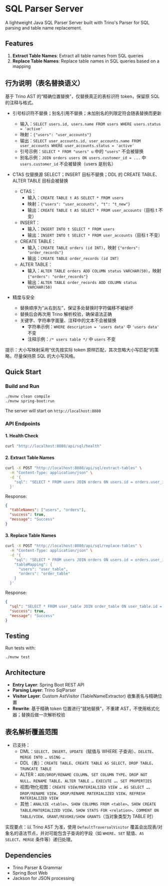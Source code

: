 # SQL Parser Server

A lightweight Java SQL Parser Server built with Trino's Parser for SQL parsing and table name replacement.

## Features

1. **Extract Table Names**: Extract all table names from SQL queries
2. **Replace Table Names**: Replace table names in SQL queries based on a mapping

## 行为说明（表名替换语义）

基于 Trino AST 的“精确位置替换”，仅替换真正的表标识符 token，保留原 SQL 的注释与格式。

- 引号标识符不替换；别名引用不替换；未加别名的列限定符会随表替换而更新
  - 输入：`SELECT users.id, users.name FROM users WHERE users.status = 'active'`
  - 映射：`{"users": "user_accounts"}`
  - 输出：`SELECT user_accounts.id, user_accounts.name FROM user_accounts WHERE user_accounts.status = 'active'`
  - 引号示例：`SELECT * FROM "users" u` 中的 `"users"` 不会被替换
  - 别名示例：`JOIN orders users ON users.customer_id = ...` 中 `users.customer_id` 不会被替换（users 是别名）

- CTAS 仅替换源 SELECT；INSERT 目标不替换；DDL 的 CREATE TABLE、ALTER TABLE 目标会被替换
  - CTAS：
    - 输入：`CREATE TABLE t AS SELECT * FROM users`
    - 映射：`{"users": "user_accounts", "t": "t_new"}`
    - 输出：`CREATE TABLE t AS SELECT * FROM user_accounts`（目标 t 不变）
  - INSERT：
    - 输入：`INSERT INTO t SELECT * FROM users`
    - 输出：`INSERT INTO t SELECT * FROM user_accounts`（目标 t 不变）
  - CREATE TABLE：
    - 输入：`CREATE TABLE orders (id INT)`，映射 `{"orders": "order_records"}`
    - 输出：`CREATE TABLE order_records (id INT)`
  - ALTER TABLE：
    - 输入：`ALTER TABLE orders ADD COLUMN status VARCHAR(50)`，映射 `{"orders": "order_records"}`
    - 输出：`ALTER TABLE order_records ADD COLUMN status VARCHAR(50)`

- 精度与安全
  - 替换顺序为“从右到左”，保证多处替换时字符偏移不被破坏
  - 替换后会再次用 Trino 解析校验，确保语法正确
  - 关键字、字符串字面量、注释中的文本不会被替换
    - 字符串示例：`WHERE description = 'users data'` 中 `'users data'` 不变
    - 注释示例：`/* users table */` 中 `users` 不变

提示：大小写映射采用“优先按实际 token 原样匹配，其次忽略大小写匹配”的策略，尽量保持原 SQL 的大小写风格。


## Quick Start

### Build and Run

```bash
./mvnw clean compile
./mvnw spring-boot:run
```

The server will start on `http://localhost:8080`

### API Endpoints

#### 1. Health Check
```bash
curl "http://localhost:8080/api/sql/health"
```

#### 2. Extract Table Names
```bash
curl -X POST "http://localhost:8080/api/sql/extract-tables" \
  -H "Content-Type: application/json" \
  -d '{
    "sql": "SELECT * FROM users JOIN orders ON users.id = orders.user_id"
  }'
```

Response:
```json
{
  "tableNames": ["users", "orders"],
  "success": true,
  "message": "Success"
}
```

#### 3. Replace Table Names
```bash
curl -X POST "http://localhost:8080/api/sql/replace-tables" \
  -H "Content-Type: application/json" \
  -d '{
    "sql": "SELECT * FROM users JOIN orders ON users.id = orders.user_id",
    "tableMapping": {
      "users": "user_table",
      "orders": "order_table"
    }
  }'
```

Response:
```json
{
  "sql": "SELECT * FROM user_table JOIN order_table ON user_table.id = order_table.user_id",
  "success": true,
  "message": "Success"
}
```

## Testing

Run tests with:
```bash
./mvnw test
```

## Architecture

- **Entry Layer**: Spring Boot REST API
- **Parsing Layer**: Trino SqlParser
- **Visitor Layer**: Custom AstVisitor (TableNameExtractor) 收集表名与精确位置
- **Rewrite**: 基于精确 token 位置进行“就地替换”，不重建 AST，不使用格式化器；替换后做一次解析校验

## 表名解析覆盖范围

- 已支持：
  - DML：`SELECT`、`INSERT`、`UPDATE`（赋值与 WHERE 子查询）、`DELETE`、`MERGE INTO … USING …`
  - DDL（表）：`CREATE TABLE`、`CREATE TABLE AS SELECT`、`DROP TABLE`、`TRUNCATE TABLE`
  - ALTER：`ADD/DROP/RENAME COLUMN`、`SET COLUMN TYPE`、`DROP NOT NULL`、`RENAME TABLE`、`ALTER TABLE … EXECUTE …`、`SET PROPERTIES`
  - 视图/物化视图：`CREATE VIEW/MATERIALIZED VIEW … AS SELECT …`、`DROP/RENAME VIEW`、`DROP/RENAME MATERIALIZED VIEW`、`REFRESH MATERIALIZED VIEW`
  - 其他：`ANALYZE <table>`、`SHOW COLUMNS FROM <table>`、`SHOW CREATE TABLE/MATERIALIZED VIEW`、`SHOW STATS FOR <relation>`、`COMMENT ON TABLE/VIEW`、`GRANT/REVOKE/SHOW GRANTS`（当对象类型为 TABLE 时）

实现要点：以 Trino AST 为准，使用 `DefaultTraversalVisitor` 覆盖会出现表/对象名的语法节点，并对可能包含子查询的字段（如 `WHERE`、`SET` 赋值、`AS SELECT`、`MERGE` 条件等）递归处理。

## Dependencies

- Trino Parser & Grammar
- Spring Boot Web
- Jackson for JSON processing
